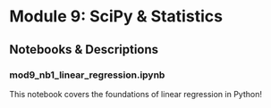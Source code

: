 # Module 9: SciPy & Statistics

## Notebooks & Descriptions

### mod9_nb1_linear_regression.ipynb

This notebook covers the foundations of linear regression in Python!


